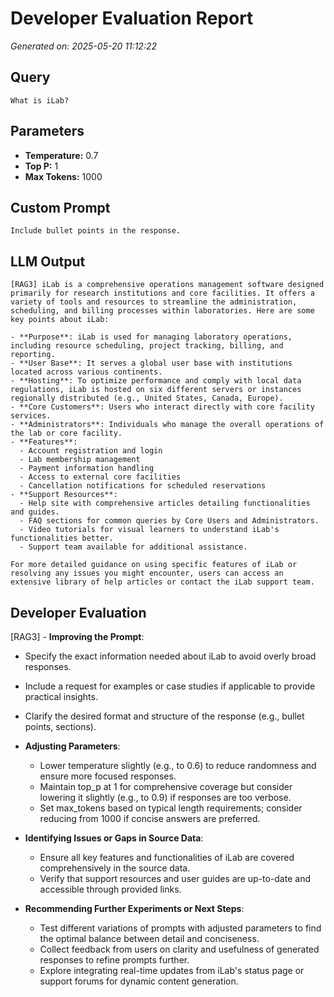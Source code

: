 # Developer Evaluation Report

*Generated on: 2025-05-20 11:12:22*

## Query
```
What is iLab?
```

## Parameters
- **Temperature:** 0.7
- **Top P:** 1
- **Max Tokens:** 1000

## Custom Prompt
```
Include bullet points in the response.
```

## LLM Output
```
[RAG3] iLab is a comprehensive operations management software designed primarily for research institutions and core facilities. It offers a variety of tools and resources to streamline the administration, scheduling, and billing processes within laboratories. Here are some key points about iLab:

- **Purpose**: iLab is used for managing laboratory operations, including resource scheduling, project tracking, billing, and reporting.
- **User Base**: It serves a global user base with institutions located across various continents.
- **Hosting**: To optimize performance and comply with local data regulations, iLab is hosted on six different servers or instances regionally distributed (e.g., United States, Canada, Europe).
- **Core Customers**: Users who interact directly with core facility services.
- **Administrators**: Individuals who manage the overall operations of the lab or core facility.
- **Features**:
  - Account registration and login
  - Lab membership management
  - Payment information handling
  - Access to external core facilities
  - Cancellation notifications for scheduled reservations
- **Support Resources**:
  - Help site with comprehensive articles detailing functionalities and guides.
  - FAQ sections for common queries by Core Users and Administrators.
  - Video tutorials for visual learners to understand iLab's functionalities better.
  - Support team available for additional assistance.

For more detailed guidance on using specific features of iLab or resolving any issues you might encounter, users can access an extensive library of help articles or contact the iLab support team.
```

## Developer Evaluation
[RAG3] - **Improving the Prompt**:
  - Specify the exact information needed about iLab to avoid overly broad responses.
  - Include a request for examples or case studies if applicable to provide practical insights.
  - Clarify the desired format and structure of the response (e.g., bullet points, sections).

- **Adjusting Parameters**:
  - Lower temperature slightly (e.g., to 0.6) to reduce randomness and ensure more focused responses.
  - Maintain top_p at 1 for comprehensive coverage but consider lowering it slightly (e.g., to 0.9) if responses are too verbose.
  - Set max_tokens based on typical length requirements; consider reducing from 1000 if concise answers are preferred.

- **Identifying Issues or Gaps in Source Data**:
  - Ensure all key features and functionalities of iLab are covered comprehensively in the source data.
  - Verify that support resources and user guides are up-to-date and accessible through provided links.
  
- **Recommending Further Experiments or Next Steps**:
  - Test different variations of prompts with adjusted parameters to find the optimal balance between detail and conciseness.
  - Collect feedback from users on clarity and usefulness of generated responses to refine prompts further.
  - Explore integrating real-time updates from iLab's status page or support forums for dynamic content generation.